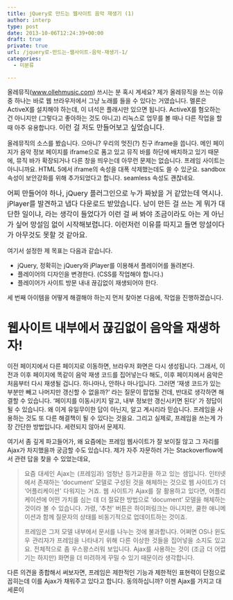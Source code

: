 ```yaml
---
title: jQuery로 만드는 웹사이트 음악 재생기 (1)
author: interp
type: post
date: 2013-10-06T12:24:39+00:00
draft: true
private: true
url: /jquery로-만드는-웹사이트-음악-재생기-1/
categories:
  - 미분류

---
```

올레뮤직(www.ollehmusic.com) 쓰시는 분 혹시 계세요? 제가 올레뮤직을 쓰는 이유 중 하나는 바로 웹 브라우저에서 그냥 노래를 들을 수 있다는 거였습니다. 멜론은 ActiveX를 설치해야 하는데, 이 녀석은 플래시만 있으면 됩니다. ActiveX를 혐오하는 건 아니지만 (그렇다고 좋아하는 것도 아니고) 리눅스로 업무를 볼 때나 다른 작업을 할 때 아주 유용합니다.&nbsp;<span style="background-color: transparent; font-size: 16px; line-height: 1.5;">이런 걸 저도 만들어보고 싶었습니다.&nbsp;</span>

올레뮤직의 소스를 봤습니다. 으아니? 우리의 멋진(?) 친구 iframe을 씁니다. 메인 페이지가 음악 정보 페이지를 iframe으로 품고 있고 뮤직 바를 하단에 배치하고 있기 때문에, 뮤직 바가 확장되거나 다른 창을 띄우는데 아무런 문제는 없습니다. 프레임 사이트는 아니니까요. HTML 5에서 iframe의 속성을 대폭 삭제했는데도 쓸 수 있군요. sandbox 속성이 보안강화를 위해 추가되었다고 합니다. seamless 속성도 괜찮네요.

<span style="background-color: transparent; font-size: 16px; line-height: 1.5;">어찌 만들어야 하나, jQuery 플러그인으로 누가 짜놨을 거 같았는데 역시나. jPlayer를 발견하고 냅다 다운로드 받았습니다. 남이 만든 걸 쓰는 게 뭐가 대단한 일이냐, 라는 생각이 들었다가 이런 걸&nbsp;써 봐야 조금이라도 아는 게 아닌가 싶어 망설임 없이 시작해보렵니다. 이런저런 이유를 따지고 들면 망설이다가 아무것도 못할 것 같아요.</span>

여기서 설정한 제 목표는 다음과 같습니다.

<ul style="list-style-type: disc;">
  <li>
    jQuery, 정확히는 jQuery와 jPlayer를 이용해서 플레이어를 돌려본다.
  </li>
  <li>
    플레이어의 디자인을 변경한다. (CSS를 작업해야 합니다.)
  </li>
  <li>
    플레이어가 사이트 방문 내내 끊김없이 재생되어야 한다.
  </li>
</ul>

<div>
  세 번째 아이템을 어떻게 해결해야 하는지 먼저 찾아본 다음에, 작업을 진행하겠습니다.
</div>

<div>
</div>

# 웹사이트 내부에서 끊김없이 음악을 재생하자!

이전 페이지에서 다른 페이지로 이동하면, 브라우저 화면은 다시 생성됩니다. 그래서, 이전과 이후 페이지에 똑같이 음악 재생 코드를 집어넣는다 해도, 이후 페이지에서 음악은 처음부터 다시 재생될 겁니다. 하나마나, 안하나 마나입니다. 그러면 &#8216;재생 코드가 있는 부분만 빼고 나머지만 갱신할 수 없을까?&#8217; 라는 질문이 팝업될 건데, 반대로 생각하면 해결할 수 있습니다. &#8216;페이지를 이동시키지 말고, 내부 정보만 갱신시키면 된다&#8217; 가 정답이 될 수 있습니다. 왜 이게 유일무이한 답이 아닌지, 알고 계시리라 믿습니다. 프레임을 사용하는 것도 또 다른 해결책이 될 수 있다는 것을요. 그리고 실제로, 프레임을 쓰는게 가장 간단한 방법입니다. 세련되지 않아서 문제지.

여기서 좀 깊게 파고들어가, 왜 요즘에는 프레임 웹사이트가 잘 보이질 않고 그 자리를 Ajax가 차지했을까 궁금할 수도 있습니다. 제가 자주 자문하러 가는 Stackoverflow에서 관련 답을 찾을 수 있었는데요,

<blockquote class="tx-quote-tistory">
  <p style="text-align: justify;">
    요즘 대세인&nbsp;Ajax는 (프레임과)&nbsp;엄청난 등가교환을 하고 있는 셈입니다. 인터넷에서 존재하는&nbsp;&#8216;document&#8217; 모델로 구성된 것을 해체하는 것으로 웹 사이트가 더 &#8216;어플리케이션&#8217; 다워지는 거죠. 웹 사이트가 Ajax를 잘 활용하고 있다면, 어플리케이션에 어떤 가치를 심는 데 더 절묘한 방법으로 &#8216;document&#8217; 모델을 해체하는 것이라 볼 수 있습니다. 가령, &#8216;추천&#8217; 버튼은 하이퍼링크는 아니지만, 쿨한 애니메이션과 함께 질문자의 상태를 비동기적으로 업데이트하는 것이죠.
  </p>
  
  <p style="text-align: justify;">
    프레임은 그저 모델 내부에서 문서를 나누는 것에 불과합니다. 어쩌면 OS나 윈도우 관리자가 프레임을 나타내기 위해 다른 이상한 것들을 집어넣을 소지도 있고요. 전체적으로 좀 우스꽝스러워 보입니다. Ajax를 사용하는 것이 (조금 더 어렵기는 하지만) 화면을 더 미려하게 꾸밀 수 있기 때문이라 생각합니다.
  </p>
</blockquote>

다른 의견을 종합해서 써보자면, 프레임은 제한적인 기능과 제한적인 표현력이 단점으로 꼽히는데 이를 Ajax가 채워주고 있다고 합니다. 동의하십니까? 이젠 Ajax를 가지고 대세론이&nbsp;